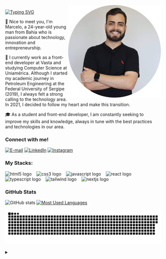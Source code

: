 <img align="right" alt="" height="300px" src="./me.png">

[![Typing SVG](https://readme-typing-svg.demolab.com?font=Fira+Code&weight=600&size=25&pause=1000&color=A8F800&random=false&width=435&height=40&lines=Hello,+i'm+Marcelo!+%F0%9F%91%BE%F0%9F%93%9A%F0%9F%92%99)](https://git.io/typing-svg)



<p align="left">
🎯 Nice to meet you, I'm Marcelo, a 24-year-old young man from Bahia who is passionate about technology, innovation and entrepreneurship.

📌 I currently work as a front-end developer at Vasta and studying Computer Science at Uniamérica.
Although I started my academic journey in Petroleum Engineering at the Federal University of Sergipe (2019), I always felt a strong calling to the technology area. In 2021, I decided to follow my heart and make this transition.

🎓 As a student and front-end developer, I am constantly seeking to improve my skills and knowledge, always in tune with the best practices and technologies in our area.


<h3 align="left">Connect with me!</h3>

[![E-mail](https://img.shields.io/badge/-Email-000?style=for-the-badge&logo=microsoft-outlook&logoColor=A8F800&color:FFF)](mailto:marcelo_810@hotmail.com)
[![LinkedIn](https://img.shields.io/badge/-LinkedIn-000?style=for-the-badge&logo=linkedin&logoColor=A8F800&color:FFF)](https://www.linkedin.com/in/marcelossilva1/)
[![Instagram](https://img.shields.io/badge/-Instagram-000?style=for-the-badge&logo=instagram&logoColor=A8F800&color:FFF)](https://www.instagram.com/marcelossilva1/)

<h3 align="left">My Stacks:</h3>

<div align="left">
  <img src="https://cdn.jsdelivr.net/gh/devicons/devicon/icons/html5/html5-original.svg" height="25" alt="html5 logo"  />
  <img width="8" />
  <img src="https://cdn.jsdelivr.net/gh/devicons/devicon/icons/css3/css3-original.svg" height="25" alt="css3 logo"  />
  <img width="8" />
  <img src="https://cdn.jsdelivr.net/gh/devicons/devicon/icons/javascript/javascript-plain.svg" height="25" alt="javascript logo"  />
  <img width="8" />
  <img src="https://cdn.jsdelivr.net/gh/devicons/devicon/icons/react/react-original.svg" height="25" alt="react logo"  />
  <img width="8" />
  <img src="https://cdn.jsdelivr.net/gh/devicons/devicon/icons/typescript/typescript-original.svg" height="25" alt="typescript logo"  />
  <img width="8" />
  <img src="https://upload.wikimedia.org/wikipedia/commons/thumb/d/d5/Tailwind_CSS_Logo.svg/2560px-Tailwind_CSS_Logo.svg.png" height="25" alt="tailwind logo"  />
  <img width="8" />
  <img src="https://www.drupal.org/files/project-images/nextjs-icon-dark-background.png" height="25" alt="nextjs logo"  />
  <img width="8" />
</div>


<h3>GitHub Stats</h3>

![GitHub stats](https://github-readme-stats-git-masterrstaa-rickstaa.vercel.app/api?username=marcelossilvaa&hide_title=true&show_icons=true&include_all_commits=false&count_private=true&line_height=25&hide=issues&bg_color=000&title_color=A8F800&text_color=FFF&border_radius=3&border_color=A8F800&icon_color=A8F800&theme=jolly)
[![Most Used Languages](https://github-readme-stats-git-masterrstaa-rickstaa.vercel.app/api/top-langs/?username=marcelossilvaa&line_height=10&card_width=290&layout=compact&hide_title=false&count_private=true&langs_count=4&show_icons=true&title_color=A8F800&hide=html,css&bg_color=000&text_color=8B8B8B&border_radius=3&border_color=A8F800&count_private=true)](https://github.com/marcelossilvaa/github-readme-stats)
<br>


<picture>
  <source media="(prefers-color-scheme: dark)" srcset="https://raw.githubusercontent.com/marcelossilvaa/marcelossilvaa/output/github-contribution-grid-snake-dark.svg">
  <source media="(prefers-color-scheme: light)" srcset="https://raw.githubusercontent.com/marcelossilvaa/marcelossilvaa/output/github-contribution-grid-snake.svg">
  <img alt="github contribution grid snake animation" src="https://raw.githubusercontent.com/marcelossilvaa/marcelossilvaa/output/github-contribution-grid-snake.svg">
</picture>
<br><br>



<details align="left">
  <summary></summary> 
 
  - Badges by <a href="https://shields.io/">shields.io</a>.
  - GitHub Stats by <a href="https://github.com/anuraghazra/github-readme-stats">anuraghazra</a>.
  - Developer vector created by @andi_aqua_ on <a href="https://picrew.me/en/">picrew</a>.
 
  <div align="right">Made with 💜 by <a href="https://github.com/mari4souza">Mari4souza</a>.</div>

</details>
